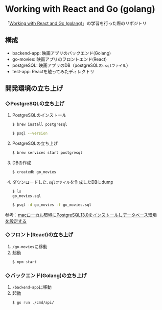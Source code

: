 # Working with React and Go (golang)
「[Working with React and Go (golang)](https://www.udemy.com/course/working-with-react-and-go-golang/)」の学習を行った際のリポジトリ

## 構成
* backend-app: 映画アプリのバックエンド(Golang)
* go-movies: 映画アプリのフロントエンド(React)
* postgreSQL: 映画アプリのDB（postgreSQLの`.sqlファイル`）
* test-app: Reactを触ってみたディレクトリ

## 開発環境の立ち上げ
### ◇PostgreSQLの立ち上げ
1. PostgreSQLのインストール
    ```bash
    $ brew install postgresql
    ```
    ```bash
    $ psql --version
    ```
2. PostgreSQLの立ち上げ
    ```bash
    $ brew services start postgresql
    ```
3. DBの作成
    ```bash
    $ createdb go_movies
    ```
4. ダウンロードした`.sqlファイル`を作成したDBにdump
    ```bash
    $ ls
    go_movies.sql
    ```
    ```bash
    $ psql -d go_movies -f go_movies.sql
    ```
参考：[macローカル環境にPostgreSQL13.0をインストールしデータベース環境を設定する](https://tomato-develop.com/mac-local-postgresql-database/)

### ◇フロント(React)の立ち上げ
1. `/go-movies`に移動
2. 起動
    ```bash
    $ npm start
    ```

### ◇バックエンド(Golang)の立ち上げ
1. `/backend-app`に移動
2. 起動
    ```bash
    $ go run ./cmd/api/
    ```
